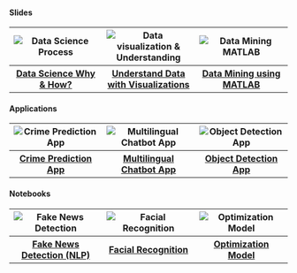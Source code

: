 <table>
  <tr>
    <h4>Slides</h4>
  </tr>
  <tr>
  <th width="33%"><img  alt="Data Science Process" src="https://github.com/karawash/helpers/blob/main/Data-Science.gif"></th>
  <th width="33%"><img alt="Data visualization & Understanding" src="https://github.com/karawash/helpers/blob/main/Data-vis.gif"></th>
  <th width="33%"><img  alt="Data Mining MATLAB" src="https://github.com/karawash/helpers/blob/main/data-mining-matlab.gif"></th>
  </tr>
  <tr>
  <th><a href="https://www.slideshare.net/karawash/introduction-todatascience" target="_blank">Data Science Why & How?</a></th>
  <th><a href="https://www.slideshare.net/karawash/how-to-understand-your-data-250166479" target="_blank">Understand Data with Visualizations</a></th>
  <th><a href="https://www.slideshare.net/karawash/data-mining-using-matlab-codes" target="_blank">Data Mining using MATLAB</a></th>
  </tr>
</table>

<table>
  <tr>
    <h4>Applications</h4>
  </tr>
  <tr>
  <th width="33%"><img  alt="Crime Prediction App" src="https://github.com/karawash/Crime-Prediction-App/blob/master/image.gif"> </th>
  <th width="33%"><img alt="Multilingual Chatbot App" src="https://github.com/karawash/Multilingual-Chatbot-App/blob/master/image.gif"></th>
  <th width="33%"><img alt="Object Detection App" src="https://github.com/karawash/Object-Detection-App/blob/master/imagex.gif"></th>
  </tr>
  <tr>
  <th><a href="https://github.com/karawash/Crime-Prediction-App" target="_blank">Crime Prediction App</a></th>
  <th><a href="https://github.com/karawash/Multilingual-Chatbot-App" target="_blank">Multilingual Chatbot App</a></th>
  <th><a href="https://github.com/karawash/Object-Detection-App" target="_blank">Object Detection App</a></th>
  </tr>
  
  </table>
  
  <table>
  <tr>
    <h4>Notebooks</h4>
  </tr>
  <tr>
  <th width="33%"><img  alt="Fake News Detection" src="https://github.com/karawash/helpers/blob/main/fakenews.gif"></th>
  <th width="33%"><img alt="Facial Recognition" src="https://github.com/karawash/helpers/blob/main/facialrecognition.gif"></th>
  <th width="33%"><img alt="Optimization Model" src="https://github.com/karawash/helpers/blob/main/optimizationmodel.gif"></th>
  </tr>
  <tr>
  <th><a href="https://www.kaggle.com/karawash/classifying-news-fake-and-real-near-100-acc" target="_blank">Fake News Detection (NLP)</a></th>
  <th><a href="https://www.kaggle.com/karawash/facial-expression-recognition-81-percent" target="_blank">Facial Recognition</a></th>
  <th><a href="https://github.com/karawash/Optimization-Model" target="_blank">Optimization Model</a></th>
  </tr>
  </table>
  

  

  
